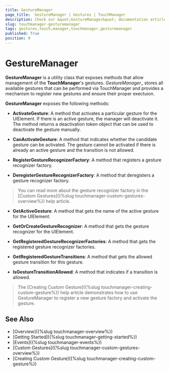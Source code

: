 ```yaml
---
title: GestureManager
page_title:  GestureManager | Gestures | TouchManager
description: Check our &quot;GestureManager&quot; documentation article for the TouchManager {{ site.framework_name }} control.
slug: touchmanager-gesturemanager
tags: gestures,touch,manager,touchmanager,gesturemanager
published: True
position: 0
---
```


# GestureManager

__GestureManager__ is a utility class that exposes methods that allow management of the __TouchManager__'s gestures. _GestureManager__ stores all available gestures that can be performed via TouchManager and provides a mechanism to register new gestures and ensure their proper exectuion. 

__GestureManager__ exposes the following methods:

* __ActivateGesture__: A method that activates a particular gesture for the UIElement. If there is an active gesture, the manager will deactivate it. The method returns a deactivation token object that can be used to deactivate the gesture manually.

* __CanActivateGesture__: A method that indicates whether the candidate gesture can be activated. The gesture cannot be activated if there is already an active gesture and the transition is not allowed.

* __RegisterGestureRecognizerFactory__: A method that registers a gesture recognizer factory.

* __DeregisterGestureRecognizerFactory__: A method that deregisters a gesture recognizer factory.

> You can read more about the gesture recognizer factory in the [Custom Gestures]({%slug touchmanager-custom-gestures-overview%}) help article.

* __GetActiveGesture__: A method that gets the name of the active gesture for the UIElement.

* __GetOrCreateGestureRecognizer__: A method that gets the gesture recognizer for the UIElement.

* __GetRegisteredGestureRecognizerFactories__: A method that gets the registered gesture recognizer factories.

* __GetRegisteredGestureTransitions__: A method that gets the allowed gesture transition for this gesture.

* __IsGestureTransitionAllowed__: A method that indicates if a transition is allowed.

> The [Creating Custom Gesture]({%slug touchmanager-creating-custom-gesture%}) help article demonstrates how to use GestureManager to register a new gesture factory and activate the gesture.

## See Also
* [Overview]({%slug touchmanager-overview%})
* [Getting Started]({%slug touchmanager-getting-started%})
* [Events]({%slug touchmanager-events%})
* [Custom Gestures]({%slug touchmanager-custom-gestures-overview%})
* [Creating Custom Gesture]({%slug touchmanager-creating-custom-gesture%})
